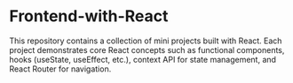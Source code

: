 # Frontend-with-React
This repository contains a collection of mini projects built with React. Each project demonstrates core React concepts such as functional components, hooks (useState, useEffect, etc.), context API for state management, and React Router for navigation.
